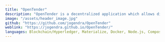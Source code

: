 ```yaml
---
title: "OpenTender"
description: "OpenTender is a decentralized application which allows different organizations, such as government, to release tenders. OpenTender prevents organizations from tampering or looking into the proposed amount of the contracts submitted by various contractors, for a given tender under a fixed deadline. OpenTender brings fairness and decentralization in the end-to-end process of tenders."
image: "/assets/header_image.jpg"
github: "https://github.com/jogendra/OpenTender"
weblink: "https://jogendra.github.io/OpenTender/"
languages: Blockchain/Hyperledger, Materialize, Docker, Node.js, Composer, Playground, Yeoman
---
```

